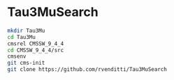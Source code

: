 # Tau3MuSearch
```bash
mkdir Tau3Mu
cd Tau3Mu
cmsrel CMSSW_9_4_4
cd CMSSW_9_4_4/src
cmsenv
git cms-init
git clone https://github.com/rvenditti/Tau3MuSearch
```
